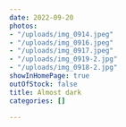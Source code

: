 ```yaml
---
date: 2022-09-20
photos:
- "/uploads/img_0914.jpeg"
- "/uploads/img_0916.jpeg"
- "/uploads/img_0917.jpeg"
- "/uploads/img_0919-2.jpg"
- "/uploads/img_0918-2.jpg"
showInHomePage: true
outOfStock: false
title: Almost dark
categories: []

---
```

